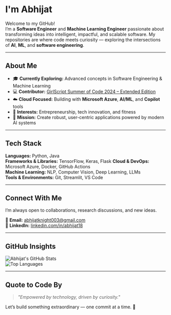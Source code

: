 # I'm Abhijat  

Welcome to my GitHub!  
I’m a **Software Engineer** and **Machine Learning Engineer** passionate about transforming ideas into intelligent, impactful, and scalable software. My repositories are where code meets curiosity — exploring the intersections of **AI**, **ML**, and **software engineering**.

---

## About Me  
- 🎓 **Currently Exploring:** Advanced concepts in Software Engineering & Machine Learning  
- 💻 **Contributor:** [GirlScript Summer of Code 2024 – Extended Edition](https://gssoc.girlscript.tech/)  
- ☁️ **Cloud Focused:** Building with **Microsoft Azure**, **AI/ML**, and **Copilot** tools  
- 🚀 **Interests:** Entrepreneurship, tech innovation, and fitness  
- 🎯 **Mission:** Create robust, user-centric applications powered by modern AI systems  

---

## Tech Stack  

**Languages:** Python, Java  
**Frameworks & Libraries:** TensorFlow, Keras, Flask 
**Cloud & DevOps:** Microsoft Azure, Docker, GitHub Actions  
**Machine Learning:** NLP, Computer Vision, Deep Learning, LLMs  
**Tools & Environments:** Git, Streamlit, VS Code  

---

## Connect With Me  

I’m always open to collaborations, research discussions, and new ideas.  

📧 **Email:** [abhijatknight003@gmail.com](mailto:abhijatknight003@gmail.com)  
💼 **LinkedIn:** [linkedin.com/in/abhijat18](https://www.linkedin.com/in/abhijat18)  

---

## GitHub Insights  

![Abhijat's GitHub Stats](https://github-readme-stats.vercel.app/api?username=Abhijat-M&show_icons=true&theme=radical)  
![Top Languages](https://github-readme-stats.vercel.app/api/top-langs/?username=Abhijat-M&layout=compact&theme=radical)  

---

## Quote to Code By  
> *"Empowered by technology, driven by curiosity."*  

Let’s build something extraordinary — one commit at a time. 🚀